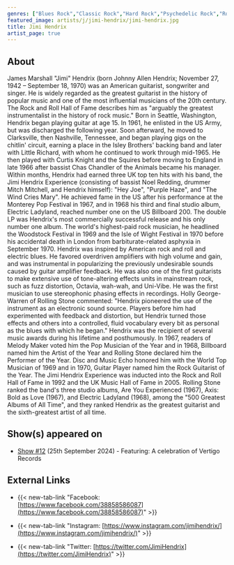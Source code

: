```yaml
---
genres: ["Blues Rock","Classic Rock","Hard Rock","Psychedelic Rock","Rock","Acid Rock","Psychedelic Soul","Jam Band"]
featured_image: artists/j/jimi-hendrix/jimi-hendrix.jpg
title: Jimi Hendrix
artist_page: true
---
```

## About

James Marshall "Jimi" Hendrix (born Johnny Allen Hendrix; November 27, 1942 – September 18, 1970) was an American guitarist, songwriter and singer. He is widely regarded as the greatest guitarist in the history of popular music and one of the most influential musicians of the 20th century. The Rock and Roll Hall of Fame describes him as "arguably the greatest instrumentalist in the history of rock music."
Born in Seattle, Washington, Hendrix began playing guitar at age 15. In 1961, he enlisted in the US Army, but was discharged the following year. Soon afterward, he moved to Clarksville, then Nashville, Tennessee, and began playing gigs on the chitlin' circuit, earning a place in the Isley Brothers' backing band and later with Little Richard, with whom he continued to work through mid-1965. He then played with Curtis Knight and the Squires before moving to England in late 1966 after bassist Chas Chandler of the Animals became his manager. Within months, Hendrix had earned three UK top ten hits with his band, the Jimi Hendrix Experience (consisting of bassist Noel Redding, drummer Mitch Mitchell, and Hendrix himself): "Hey Joe", "Purple Haze", and "The Wind Cries Mary". He achieved fame in the US after his performance at the Monterey Pop Festival in 1967, and in 1968 his third and final studio album, Electric Ladyland, reached number one on the US Billboard 200. The double LP was Hendrix's most commercially successful release and his only number one album. The world's highest-paid rock musician, he headlined the Woodstock Festival in 1969 and the Isle of Wight Festival in 1970 before his accidental death in London from barbiturate-related asphyxia in September 1970.
Hendrix was inspired by American rock and roll and electric blues. He favored overdriven amplifiers with high volume and gain, and was instrumental in popularizing the previously undesirable sounds caused by guitar amplifier feedback. He was also one of the first guitarists to make extensive use of tone-altering effects units in mainstream rock, such as fuzz distortion, Octavia, wah-wah, and Uni-Vibe. He was the first musician to use stereophonic phasing effects in recordings. Holly George-Warren of Rolling Stone commented: "Hendrix pioneered the use of the instrument as an electronic sound source. Players before him had experimented with feedback and distortion, but Hendrix turned those effects and others into a controlled, fluid vocabulary every bit as personal as the blues with which he began."
Hendrix was the recipient of several music awards during his lifetime and posthumously. In 1967, readers of Melody Maker voted him the Pop Musician of the Year and in 1968, Billboard named him the Artist of the Year and Rolling Stone declared him the Performer of the Year. Disc and Music Echo honored him with the World Top Musician of 1969 and in 1970, Guitar Player named him the Rock Guitarist of the Year. The Jimi Hendrix Experience was inducted into the Rock and Roll Hall of Fame in 1992 and the UK Music Hall of Fame in 2005. Rolling Stone ranked the band's three studio albums, Are You Experienced (1967), Axis: Bold as Love (1967), and Electric Ladyland (1968), among the "500 Greatest Albums of All Time", and they ranked Hendrix as the greatest guitarist and the sixth-greatest artist of all time.

## Show(s) appeared on

- [Show #12](/shows/featuring-a-celebration-of-vertigo-records/) (25th September 2024) - Featuring: A celebration of Vertigo Records

## External Links

- {{< new-tab-link "Facebook: [https://www.facebook.com/38858586087](https://www.facebook.com/38858586087)" >}}

- {{< new-tab-link "Instagram: [https://www.instagram.com/jimihendrix/](https://www.instagram.com/jimihendrix/)" >}}

- {{< new-tab-link "Twitter: [https://twitter.com/JimiHendrix](https://twitter.com/JimiHendrix)" >}}


